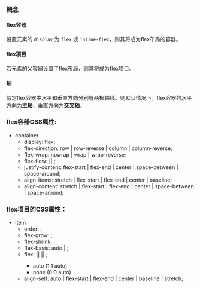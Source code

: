 ### 概念
#### flex容器

设置元素的 `display` 为 `flex` 或 `inline-flex`，则其将成为flex布局的容器。

#### flex项目

若元素的父容器设置了flex布局，则其将成为flex项目。

#### 轴

假定flex容器中水平和垂直方向分别有两根轴线。则默认情况下，flex容器的水平方向为**主轴**，垂直方向为**交叉轴**。

### flex容器CSS属性:

- container
    + display: flex;
    + flex-direction: row | row-reverse | column | column-reverse;
    + flex-wrap: nowrap | wrap | wrap-reverse;
    + flex-flow: <flex-direction> || <flex-wrap>;
    + justify-content: flex-start | flex-end | center | space-between | space-around;
    + align-items: stretch | flex-start | flex-end | center | baseline;
    + align-content: stretch | flex-start | flex-end | center | space-between | space-around;

### flex项目的CSS属性：

- item
    + order: <integer>;
    + flex-grow: <number>;
    + flex-shrink: <number>;
    + flex-basis: auto | <length>;
    + flex: <flex-grow> || <flex-shrink> || <flex-basis>;
        * auto (1 1 auto)
        * none (0 0 auto)
    + align-self: auto | flex-start | flex-end | center | baseline | stretch;